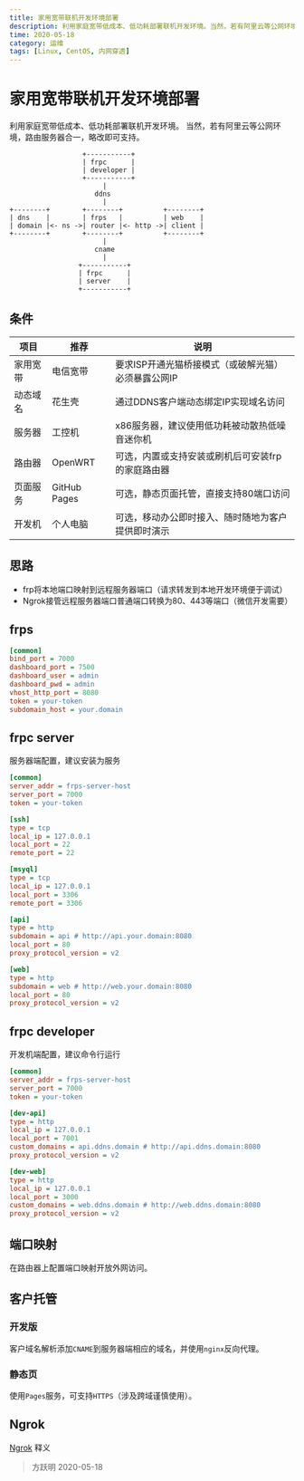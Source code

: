 ```yaml
---
title: 家用宽带联机开发环境部署
description: 利用家庭宽带低成本、低功耗部署联机开发环境。当然，若有阿里云等公网环境，路由服务器合一，略改即可支持。
time: 2020-05-18
category: 运维
tags: [Linux, CentOS, 内网穿透]
---
```


# 家用宽带联机开发环境部署

利用家庭宽带低成本、低功耗部署联机开发环境。
当然，若有阿里云等公网环境，路由服务器合一，略改即可支持。

```
                  +-----------+
                  | frpc      |
                  | developer |
                  +-----------+
                       |
                     ddns
                       |
+--------+        +--------+          +--------+
| dns    |        | frps   |          | web    |
| domain |<- ns ->| router |<- http ->| client |
+--------+        +--------+          +--------+
                       |
                     cname
                       |
                 +-----------+
                 | frpc      |
                 | server    |
                 +-----------+
```

## 条件

|   项目   |     推荐     |                         说明
| -------- | ------------ | ------------------------------------------------------|
| 家用宽带 | 电信宽带     | 要求ISP开通光猫桥接模式（或破解光猫）必须暴露公网IP   |
| 动态域名 | 花生壳       | 通过DDNS客户端动态绑定IP实现域名访问                  |
| 服务器   | 工控机       | x86服务器，建议使用低功耗被动散热低噪音迷你机         |
| 路由器   | OpenWRT      | 可选，内置或支持安装或刷机后可安装frp的家庭路由器     |
| 页面服务 | GitHub Pages | 可选，静态页面托管，直接支持80端口访问                |
| 开发机   | 个人电脑     | 可选，移动办公即时接入、随时随地为客户提供即时演示    |

## 思路

- frp将本地端口映射到远程服务器端口（请求转发到本地开发环境便于调试）
- Ngrok接管远程服务器端口普通端口转换为80、443等端口（微信开发需要）

## frps

```ini
[common]
bind_port = 7000
dashboard_port = 7500
dashboard_user = admin
dashboard_pwd = admin
vhost_http_port = 8080
token = your-token
subdomain_host = your.domain
```

## frpc server

服务器端配置，建议安装为服务

```ini
[common]
server_addr = frps-server-host
server_port = 7000
token = your-token

[ssh]
type = tcp
local_ip = 127.0.0.1
local_port = 22
remote_port = 22

[msyql]
type = tcp
local_ip = 127.0.0.1
local_port = 3306
remote_port = 3306

[api]
type = http
subdomain = api # http://api.your.domain:8080
local_port = 80
proxy_protocol_version = v2

[web]
type = http
subdomain = web # http://web.your.domain:8080
local_port = 80
proxy_protocol_version = v2
```

## frpc developer

开发机端配置，建议命令行运行

```ini
[common]
server_addr = frps-server-host
server_port = 7000
token = your-token

[dev-api]
type = http
local_ip = 127.0.0.1
local_port = 7001
custom_domains = api.ddns.domain # http://api.ddns.domain:8080
proxy_protocol_version = v2

[dev-web]
type = http
local_ip = 127.0.0.1
local_port = 3000
custom_domains = web.ddns.domain # http://web.ddns.domain:8080
proxy_protocol_version = v2
```

## 端口映射

在路由器上配置端口映射开放外网访问。

## 客户托管

### 开发版

客户域名解析添加`CNAME`到服务器端相应的域名，并使用`nginx`反向代理。

### 静态页

使用`Pages`服务，可支持`HTTPS`（涉及跨域谨慎使用）。

## Ngrok

[Ngrok](https://baike.baidu.com/item/ngrok/13986278) 释义

> 方跃明
> 2020-05-18

